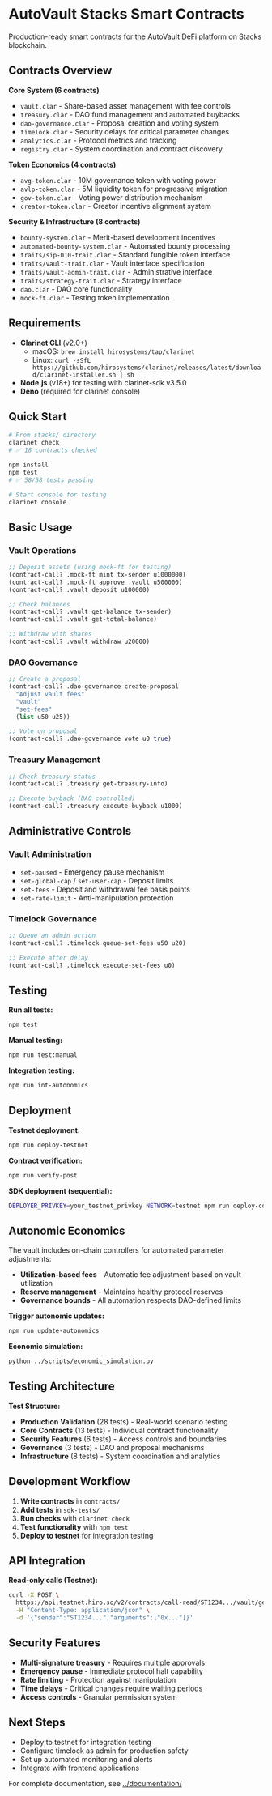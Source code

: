 # AutoVault Stacks Smart Contracts

Production-ready smart contracts for the AutoVault DeFi platform on Stacks blockchain.

## Contracts Overview

**Core System (6 contracts)**

- `vault.clar` - Share-based asset management with fee controls
- `treasury.clar` - DAO fund management and automated buybacks  
- `dao-governance.clar` - Proposal creation and voting system
- `timelock.clar` - Security delays for critical parameter changes
- `analytics.clar` - Protocol metrics and tracking
- `registry.clar` - System coordination and contract discovery

**Token Economics (4 contracts)**

- `avg-token.clar` - 10M governance token with voting power
- `avlp-token.clar` - 5M liquidity token for progressive migration
- `gov-token.clar` - Voting power distribution mechanism
- `creator-token.clar` - Creator incentive alignment system

**Security & Infrastructure (8 contracts)**

- `bounty-system.clar` - Merit-based development incentives
- `automated-bounty-system.clar` - Automated bounty processing
- `traits/sip-010-trait.clar` - Standard fungible token interface
- `traits/vault-trait.clar` - Vault interface specification
- `traits/vault-admin-trait.clar` - Administrative interface
- `traits/strategy-trait.clar` - Strategy interface
- `dao.clar` - DAO core functionality
- `mock-ft.clar` - Testing token implementation

## Requirements

- **Clarinet CLI** (v2.0+)
  - macOS: `brew install hirosystems/tap/clarinet`
  - Linux: `curl -sSfL https://github.com/hirosystems/clarinet/releases/latest/download/clarinet-installer.sh | sh`
- **Node.js** (v18+) for testing with clarinet-sdk v3.5.0
- **Deno** (required for clarinet console)

## Quick Start

```bash
# From stacks/ directory
clarinet check
# ✅ 18 contracts checked

npm install
npm test
# ✅ 58/58 tests passing

# Start console for testing
clarinet console
```

## Basic Usage

### Vault Operations

```clj
;; Deposit assets (using mock-ft for testing)
(contract-call? .mock-ft mint tx-sender u1000000)
(contract-call? .mock-ft approve .vault u500000)
(contract-call? .vault deposit u100000)

;; Check balances
(contract-call? .vault get-balance tx-sender)
(contract-call? .vault get-total-balance)

;; Withdraw with shares
(contract-call? .vault withdraw u20000)
```

### DAO Governance

```clj
;; Create a proposal
(contract-call? .dao-governance create-proposal 
  "Adjust vault fees" 
  "vault" 
  "set-fees" 
  (list u50 u25))

;; Vote on proposal
(contract-call? .dao-governance vote u0 true)
```

### Treasury Management

```clj
;; Check treasury status
(contract-call? .treasury get-treasury-info)

;; Execute buyback (DAO controlled)
(contract-call? .treasury execute-buyback u1000)
```

## Administrative Controls

### Vault Administration

- `set-paused` - Emergency pause mechanism
- `set-global-cap` / `set-user-cap` - Deposit limits
- `set-fees` - Deposit and withdrawal fee basis points
- `set-rate-limit` - Anti-manipulation protection

### Timelock Governance

```clj
;; Queue an admin action
(contract-call? .timelock queue-set-fees u50 u20)

;; Execute after delay
(contract-call? .timelock execute-set-fees u0)
```

## Testing

**Run all tests:**

```bash
npm test
```

**Manual testing:**

```bash
npm run test:manual
```

**Integration testing:**

```bash
npm run int-autonomics
```

## Deployment

**Testnet deployment:**

```bash
npm run deploy-testnet
```

**Contract verification:**

```bash
npm run verify-post
```

**SDK deployment (sequential):**

```bash
DEPLOYER_PRIVKEY=your_testnet_privkey NETWORK=testnet npm run deploy-contracts
```

## Autonomic Economics

The vault includes on-chain controllers for automated parameter adjustments:

- **Utilization-based fees** - Automatic fee adjustment based on vault utilization
- **Reserve management** - Maintains healthy protocol reserves
- **Governance bounds** - All automation respects DAO-defined limits

**Trigger autonomic updates:**

```bash
npm run update-autonomics
```

**Economic simulation:**

```bash
python ../scripts/economic_simulation.py
```

## Testing Architecture

**Test Structure:**

- **Production Validation** (28 tests) - Real-world scenario testing
- **Core Contracts** (13 tests) - Individual contract functionality
- **Security Features** (6 tests) - Access controls and boundaries
- **Governance** (3 tests) - DAO and proposal mechanisms
- **Infrastructure** (8 tests) - System coordination and analytics

## Development Workflow

1. **Write contracts** in `contracts/`
2. **Add tests** in `sdk-tests/`
3. **Run checks** with `clarinet check`
4. **Test functionality** with `npm test`
5. **Deploy to testnet** for integration testing

## API Integration

**Read-only calls (Testnet):**

```bash
curl -X POST \
  https://api.testnet.hiro.so/v2/contracts/call-read/ST1234.../vault/get-balance \
  -H "Content-Type: application/json" \
  -d '{"sender":"ST1234...","arguments":["0x..."]}'
```

## Security Features

- **Multi-signature treasury** - Requires multiple approvals
- **Emergency pause** - Immediate protocol halt capability
- **Rate limiting** - Protection against manipulation
- **Time delays** - Critical changes require waiting periods
- **Access controls** - Granular permission system

## Next Steps

- Deploy to testnet for integration testing
- Configure timelock as admin for production safety
- Set up automated monitoring and alerts
- Integrate with frontend applications

For complete documentation, see [../documentation/](../documentation/)
